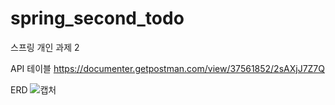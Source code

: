 # spring_second_todo
스프링 개인 과제 2

API 테이블
https://documenter.getpostman.com/view/37561852/2sAXjJ7Z7Q

ERD 
![캡처](https://github.com/user-attachments/assets/8f0c465d-13e7-42d5-850e-107cb7428695)
